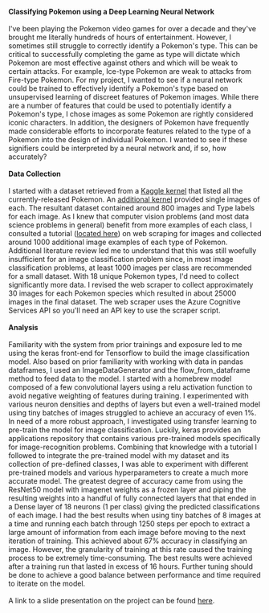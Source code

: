 <strong>Classifying Pokemon using a Deep Learning Neural Network</strong><br></br>
I've been playing the Pokemon video games for over a decade and they've brought me literally hundreds of hours of entertainment.  However, I sometimes still struggle to correctly identify a Pokemon's type.  This can be critical to successfully completing the game as type will dictate which Pokemon are most effective against others and which will be weak to certain attacks.  For example, Ice-type Pokemon are weak to attacks from Fire-type Pokemon.  For my project, I wanted to see if a neural network could be trained to effectively identify a Pokemon's type based on unsupervised learning of discreet features of Pokemon images.  While there are a number of features that could be used to potentially identify a Pokemon's type, I chose images as some Pokemon are rightly considered iconic characters.  In addition, the designers of Pokemon have frequently made considerable efforts to incorporate features related to the type of a Pokemon into the design of individual Pokemon.  I wanted to see if these signifiers could be interpreted by a neural network and, if so, how accurately?
<br></br>
<strong>Data Collection</strong><br></br>
I started with a dataset retrieved from a <a href="https://www.kaggle.com/abcsds/pokemon">Kaggle kernel</a> that listed all the currently-released Pokemon. An <a href="https://www.kaggle.com/kvpratama/pokemon-images-dataset">additional kernel</a> provided single images of each.  The resultant dataset contained around 800 images and Type labels for each image.  As I knew that computer vision problems (and most data science problems in general) benefit from more examples of each class,  I consulted a tutorial (<a href="https://www.pyimagesearch.com/2018/04/09/how-to-quickly-build-a-deep-learning-image-dataset/">located here</a>) on web scraping for images and collected around 1000 additional image examples of each type of Pokemon. Additional literature review led me to understand that this was still woefully insufficient for an image classification problem since, in most image classification problems, at least 1000 images per class are recommended for a small dataset.  With 18 unique Pokemon types, I'd need to collect significantly more data. I revised the web scraper to collect approximately 30 images for each Pokemon species which resulted in about 25000 images in the final dataset.  The web scraper uses the Azure Cognitive Services API so you'll need an API key to use the scraper script.
<br></br>
<strong>Analysis</strong><br></br>
Familiarity with the system from prior trainings and exposure led to me using the keras front-end for Tensorflow to build the image classification model.  Also based on prior familiarity with working with data in pandas dataframes, I used an ImageDataGenerator and the flow_from_dataframe method to feed data to the model. I started with a homebrew model composed of a few convolutional layers using a relu activation function to avoid negative weighting of features during training.  I experimented with various neuron densities and depths of layers but even a well-trained model using tiny batches of images struggled to achieve an accuracy of even 1%.  In need of a more robust approach, I investigated using transfer learning to pre-train the model for image classification.  Luckily, keras provides an applications repository that contains various pre-trained models specifically for image-recognition problems.  Combining that knowledge with a tutorial I followed to integrate the pre-trained model with my dataset and its collection of pre-defined classes, I was able to experiment with different pre-trained models and various hyperparameters to create a much more accurate model.  The greatest degree of accuracy came from using the ResNet50 model with imagenet weights as a frozen layer and piping the resulting weights into a handful of fully connected layers that that ended in a Dense layer of 18 neurons (1 per class) giving the predicted classifications of each image.  I had the best results when using tiny batches of 8 images at a time and running each batch through 1250 steps per epoch to extract a large amount of information from each image before moving to the next iteration of training.  This achieved about 67% accuracy in classifying an image.  However, the granularity of training at this rate caused the training process to be extremely time-consuming.  The best results were achieved after a training run that lasted in excess of 16 hours.  Further tuning should be done to achieve a good balance between performance and time required to iterate on the model.
<br></br>
A link to a slide presentation on the project can be found <a href="https://docs.google.com/presentation/d/12MKYYJOdIZYVdkqCr31FH9Qb9HuUuLCBpwygXQpo78U/edit?usp=sharing">here</a>.
